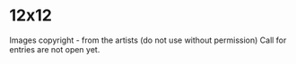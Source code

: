 # 12x12
Images copyright - from the artists (do not use without permission)
Call for entries are not open yet.
